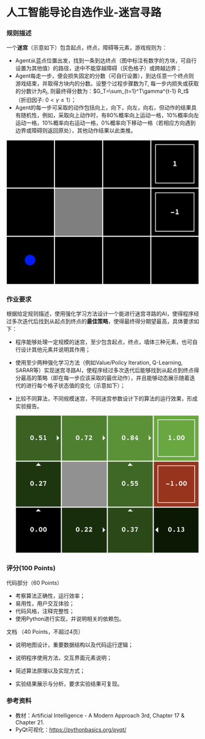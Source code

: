 # 人工智能导论自选作业-迷宫寻路

### 规则描述

一个**迷宫**（示意如下）包含起点，终点，障碍等元素，游戏规则为：

* Agent从蓝点位置出发，找到一条到达终点（图中标注有数字的方块，可自行设置为其他值）的路径，途中不能穿越障碍（灰色格子）或跨越边界；
* Agent每走一步，便会损失固定的分数（可自行设置），到达任意一个终点则游戏结束，并取得方块内的分数。设整个过程步骤数为$T$, 每一步内损失或获取的分数计为$R_t$, 则最终得分数为：$G_T=\sum_{t=1}^T\gamma^{t-1} R_t$（折旧因子: $0<\gamma\le1$）；
* Agent的每一步可采取的动作包括向上，向下，向左，向右，但动作的结果具有随机性，例如，采取向上动作时，有80%概率向上运动一格，10%概率向左运动一格，10%概率向右运动一格，0%概率向下移动一格（若相应方向遇到边界或障碍则返回原处），其他动作结果以此类推。

<img src="README.assets/maze.png" alt="maze" style="zoom:50%;" />



### 作业要求

根据给定规则描述，使用强化学习方法设计一个能进行迷宫寻路的AI，使得程序经过多次迭代后找到从起点到终点的**最佳策略**，使得最终得分期望最高，具体要求如下：

* 程序能够处理一定规模的迷宫，至少包含起点，终点，墙体三种元素，也可自行设计其他元素并说明其作用；

* 使用至少两种强化学习方法（例如Value/Policy Iteration, Q-Learning, SARAR等）实现迷宫寻路AI，使程序经过多次迭代后能够找到从起点到终点得分最高的策略（即在每一步应该采取的最优动作），并且能够动态展示随着迭代的进行每个格子状态值的变化（示意如下）；

* 比较不同算法，不同规模迷宫，不同迷宫参数设计下的算法的运行效果，形成实验报告。

  <img src="README.assets/visualize.png" alt="visualize" style="zoom:70%;" />

  


### 评分(100 Points)

代码部分（60 Points）

* 考察算法正确性，运行效率；
* 易用性，用户交互体验；
* 代码风格，注释完整性；
* 使用Python进行实现，并说明相关的依赖包。

文档 （40 Points，不超过4页）

* 说明地图设计，重要数据结构以及代码运行逻辑；

* 说明程序使用方法，交互界面元素说明；

* 简述算法原理以及实现方式；

* 实验结果展示与分析，要求实验结果可复现。



### 参考资料

* 教材：Artificial Intelligence - A Modern Approach 3rd, Chapter 17 & Chapter 21.
* PyQt可视化：https://pythonbasics.org/pyqt/